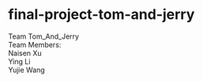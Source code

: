 # final-project-tom-and-jerry
Team Tom_And_Jerry<br>
Team Members:<br> 
              Naisen Xu <br>
              Ying Li<br>
              Yujie Wang<br>
